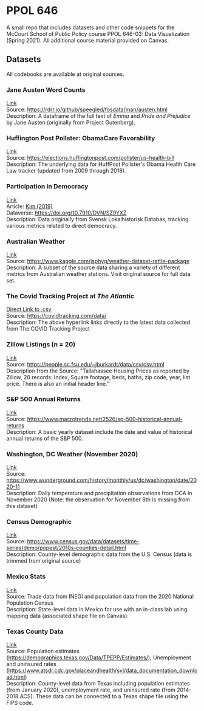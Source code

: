 # PPOL 646
A small repo that includes datasets and other code snippets for the McCourt School of Public Policy course PPOL 646-03: Data Visualization (Spring 2021). All additional course material provided on Canvas.


## Datasets 
All codebooks are available at original sources.

### Jane Austen Word Counts
[Link](https://github.com/apodkul/PPOL646/blob/main/Datasets/austen.csv)  
Source: https://rdrr.io/github/speegled/fosdata/man/austen.html  
Description: A dataframe of the full text of _Emma_ and _Pride and Prejudice_ by Jane Austen (originally from Project Gutenberg).

### Huffington Post Pollster: ObamaCare Favorability
[Link](https://github.com/apodkul/PPOL646/blob/main/Datasets/huffpost.csv)  
Source: https://elections.huffingtonpost.com/pollster/us-health-bill  
Description: The underlying data for HuffPost Pollster's Obama Health Care Law tracker (updated from 2009 through 2018).

### Participation in Democracy
[Link](https://github.com/apodkul/PPOL646/blob/main/Datasets/minutes_data.csv)  
Article: [Kim (2019)](https://doi.org/10.1111/ajps.12420)  
Dataverse: https://doi.org/10.7910/DVN/SZ9YXZ  
Description: Data originally from Svensk Lokalhistorisk Databas, tracking various metrics related to direct democracy.

### Australian Weather 
[Link](https://github.com/apodkul/PPOL646/blob/main/Datasets/weatherAUS.csv)  
Source: https://www.kaggle.com/jsphyg/weather-dataset-rattle-package  
Description: A subset of the source data sharing a variety of different metrics from Australian weather stations. Visit original source for full data set.

### The Covid Tracking Project at _The Atlantic_
[Direct Link to .csv](https://covidtracking.com/data/download/all-states-history.csv)  
Source: https://covidtracking.com/data/  
Description: The above hyperlink links directly to the latest data collected from The COVID Tracking Project

### Zillow Listings (n = 20) 
[Link](https://github.com/apodkul/PPOL646/blob/main/Datasets/zillow.csv)  
Source: https://people.sc.fsu.edu/~jburkardt/data/csv/csv.html  
Description from the Source: "Tallahassee Housing Prices as reported by Zillow, 20 records: Index, Square footage, beds, baths, zip code, year, list price. There is also an initial header line."

### S&P 500 Annual Returns 
[Link](https://github.com/apodkul/PPOL646/blob/main/Datasets/yearly_sp500.csv)  
Source: https://www.macrotrends.net/2526/sp-500-historical-annual-returns  
Description: A basic yearly dataset include the date and value of historical annual returns of the S&P 500. 

### Washington, DC Weather (November 2020)
[Link](https://github.com/apodkul/PPOL646/blob/main/Datasets/daily_dc_weather.csv)  
Source: https://www.wunderground.com/history/monthly/us/dc/washington/date/2020-11  
Description: Daily temperature and precipitation observations from DCA in November 2020 (Note: the observation for November 8th is missing from this dataset)

### Census Demographic 
[Link](https://github.com/apodkul/PPOL646/blob/main/Datasets/census_demo.csv)  
Source: https://www.census.gov/data/datasets/time-series/demo/popest/2010s-counties-detail.html  
Description: County-level demographic data from the U.S. Census (data is trimmed from original source) 

### Mexico Stats 
[Link](https://raw.githubusercontent.com/apodkul/PPOL646/main/Datasets/mexico_stats.csv)  
Source: Trade data from INEGI and population data from the 2020 National Population Census  
Description: State-level data in Mexico for use with an in-class lab using mapping data (associated shape file on Canvas).  

### Texas County Data 
[Link](https://github.com/apodkul/PPOL646/blob/main/Datasets/tx_county_data.csv)  
Source: Population estimates (https://demographics.texas.gov/Data/TPEPP/Estimates/); Unemployment and uninsured rates (https://www.atsdr.cdc.gov/placeandhealth/svi/data_documentation_download.html)  
Description: County-level data from Texas including population estimates (from January 2020), unemployment rate, and uninsured rate (from 2014-2018 ACS). These data can be connected to a Texas shape file using the FIPS code. 
